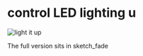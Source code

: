 # control LED lighting u

![light it up](img/lightup_in_action.gif)

The full version sits in sketch_fade
